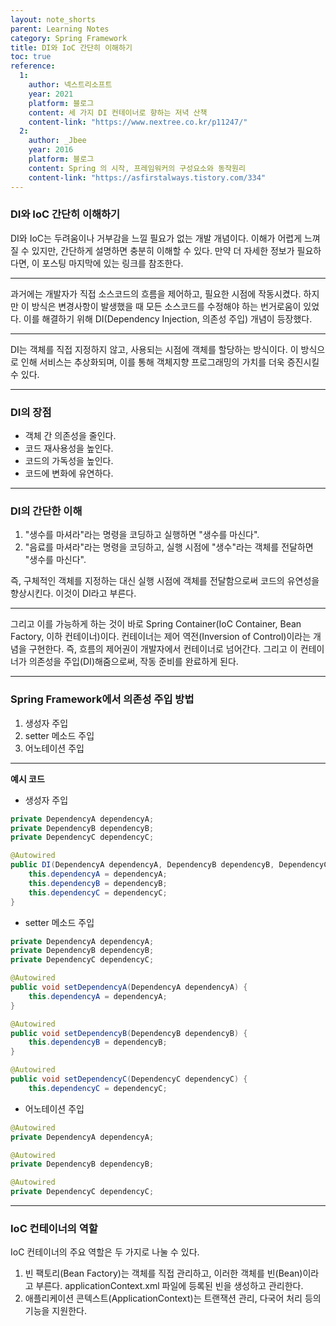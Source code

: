 ```yaml
---
layout: note_shorts
parent: Learning Notes
category: Spring Framework
title: DI와 IoC 간단히 이해하기
toc: true
reference:
  1:
    author: 넥스트리소프트
    year: 2021
    platform: 블로그
    content: 세 가지 DI 컨테이너로 향하는 저녁 산책
    content-link: "https://www.nextree.co.kr/p11247/"
  2:
    author: _Jbee
    year: 2016
    platform: 블로그
    content: Spring 의 시작, 프레임워커의 구성요소와 동작원리
    content-link: "https://asfirstalways.tistory.com/334"
---
```


### DI와 IoC 간단히 이해하기

DI와 IoC는 두려움이나 거부감을 느낄 필요가 없는 개발 개념이다. 이해가 어렵게 느껴질 수 있지만, 간단하게 설명하면 충분히 이해할 수 있다. 만약 더 자세한 정보가 필요하다면, 이 포스팅 마지막에 있는 링크를 참조한다.

---

과거에는 개발자가 직접 소스코드의 흐름을 제어하고, 필요한 시점에 작동시켰다. 하지만 이 방식은 변경사항이 발생했을 때 모든 소스코드를 수정해야 하는 번거로움이 있었다. 이를 해결하기 위해 DI(Dependency Injection, 의존성 주입) 개념이 등장했다.

---

DI는 객체를 직접 지정하지 않고, 사용되는 시점에 객체를 할당하는 방식이다. 이 방식으로 인해 서비스는 추상화되며, 이를 통해 객체지향 프로그래밍의 가치를 더욱 증진시킬 수 있다.

---

### DI의 장점

- 객체 간 의존성을 줄인다.
- 코드 재사용성을 높인다.
- 코드의 가독성을 높인다.
- 코드에 변화에 유연하다.

---

### DI의 간단한 이해

1. "생수를 마셔라"라는 명령을 코딩하고 실행하면 "생수를 마신다".
2. "음료를 마셔라"라는 명령을 코딩하고, 실행 시점에 "생수"라는 객체를 전달하면 "생수를 마신다".

즉, 구체적인 객체를 지정하는 대신 실행 시점에 객체를 전달함으로써 코드의 유연성을 향상시킨다. 이것이 DI라고 부른다.

---

그리고 이를 가능하게 하는 것이 바로 Spring Container(IoC Container, Bean Factory, 이하 컨테이너)이다. 컨테이너는 제어 역전(Inversion of Control)이라는 개념을 구현한다. 즉, 흐름의 제어권이 개발자에서 컨테이너로 넘어간다. 그리고 이 컨테이너가 의존성을 주입(DI)해줌으로써, 작동 준비를 완료하게 된다.

---

### Spring Framework에서 의존성 주입 방법

1. 생성자 주입
2. setter 메소드 주입
3. 어노테이션 주입

---

**예시 코드**

- 생성자 주입

```java
private DependencyA dependencyA;
private DependencyB dependencyB;
private DependencyC dependencyC;

@Autowired
public DI(DependencyA dependencyA, DependencyB dependencyB, DependencyC dependencyC) {
    this.dependencyA = dependencyA;
    this.dependencyB = dependencyB;
    this.dependencyC = dependencyC;
}
```

- setter 메소드 주입

```java
private DependencyA dependencyA;
private DependencyB dependencyB;
private DependencyC dependencyC;

@Autowired
public void setDependencyA(DependencyA dependencyA) {
    this.dependencyA = dependencyA;
}

@Autowired
public void setDependencyB(DependencyB dependencyB) {
    this.dependencyB = dependencyB;
}

@Autowired
public void setDependencyC(DependencyC dependencyC) {
    this.dependencyC = dependencyC;
```

- 어노테이션 주입

```java
@Autowired
private DependencyA dependencyA;

@Autowired
private DependencyB dependencyB;

@Autowired
private DependencyC dependencyC;
```

---

### IoC 컨테이너의 역할

IoC 컨테이너의 주요 역할은 두 가지로 나눌 수 있다.

1. 빈 팩토리(Bean Factory)는 객체를 직접 관리하고, 이러한 객체를 빈(Bean)이라고 부른다. applicationContext.xml 파일에 등록된 빈을 생성하고 관리한다.
2. 애플리케이션 콘텍스트(ApplicationContext)는 트랜잭션 관리, 다국어 처리 등의 기능을 지원한다.
